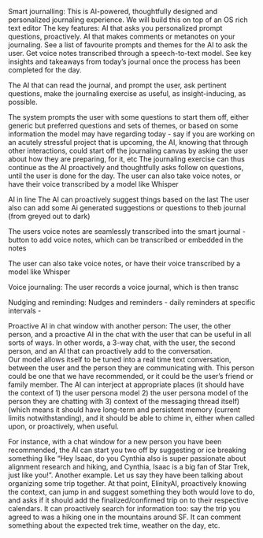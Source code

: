 Smart journalling: 
This is AI-powered, thoughtfully designed and personalized journaling experience. 
We will build this on top of an OS rich text editor 
The key features: AI that asks you personalized prompt questions, proactively. AI that makes comments or metanotes on your journaling. See a list of favourite prompts and themes for the AI to ask the user. Get voice notes transcribed through a speech-to-text model. 
See key insights and takeaways from today’s journal once the process has been completed for the day. 

The AI that can read the journal, and prompt the user, ask pertinent questions, make the journaling exercise as useful, as insight-inducing, as possible.

The system prompts the user with some questions to start them off, either generic but preferred questions and sets of themes, or based on some information the model may have regarding today - say if you are working on an acutely stressful project that is upcoming, the AI, knowing that through other interactions, could start off the journaling canvas by asking the user about how they are preparing, for it, etc 
The journaling exercise can thus continue as the AI proactively and thoughtfully asks follow on questions, until the user is done for the day.
The user can also take voice notes, or have their voice transcribed by a model like Whisper 

AI in line
The AI can proactively suggest things based on the last
The user also can add some Ai generated suggestions or questions to theb journal (from greyed out to dark) 

The users voice notes are seamlessly transcribed into the smart journal - button to add voice notes, which can be transcribed or embedded in the notes 

The user can also take voice notes, or have their voice transcribed by a model like Whisper 


Voice journaling: 
The user records a voice journal, which is then transc



Nudging and reminding:
Nudges and reminders - daily reminders at specific intervals - 

 
Proactive AI in chat window with another person: The user, the other person, and a proactive AI in the chat with the user that can be useful in all sorts of ways. In other words, a 3-way chat, with the user, the second person, and an AI that can proactively add to the conversation.  
Our model allows itself to be tuned into a real time text conversation, between the user and the person they are communicating with. This person could be one that we have recommended, or it could be the user’s friend or family member. The AI can interject at appropriate places (it should have the context of 1) the user persona model 2) the user persona model of the person they are chatting with 3) context of the messaging thread itself) (which means it should have long-term and persistent memory (current limits notwithstanding), and it should be able to chime in, either when called upon, or proactively, when useful.

For instance, with a chat window for a new person you have been recommended, the AI can start you two off by suggesting or ice breaking something like “Hey Isaac, do you Cynthia also is super passionate about alignment research and hiking, and Cynthia, Isaac is a big fan of Star Trek, just like you!”.
Another example. 
Let us say they have been talking about organizing some trip together. At that point, ElinityAI, proactively knowing the context, can jump in and suggest something they both would love to do, and asks if it should add the finalized/confirmed trip on to their respective calendars. 
It can proactively search for information too: say the trip you agreed to was a hiking one in the mountains around SF. It can comment something about the expected trek time, weather on the day, etc. 
 





